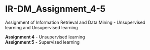 # IR-DM_Assignment_4-5
Assignment of Information Retrieval and Data Mining - Unsupervised learning and Unsupervised learning

__Assignment 4__ - Unsupervised learning <br>
__Assignment 5__ - Supervised learning
